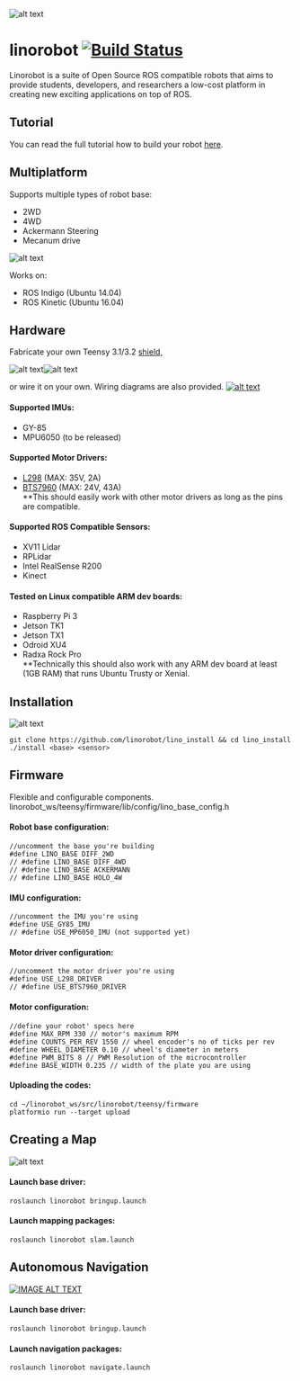 ![alt text](https://avatars1.githubusercontent.com/u/29709317?s=200&v=4)

# linorobot [![Build Status](https://travis-ci.org/linorobot/lino_install.svg?branch=master)](https://travis-ci.org/linorobot/lino_install)
Linorobot is a suite of Open Source ROS compatible robots that aims to provide students, developers, and researchers a low-cost platform in creating new exciting applications on top of ROS.

## Tutorial

You can read the full tutorial how to build your robot [here](https://github.com/grassjelly/linorobot/wiki/1.-Getting-Started).

## Multiplatform
Supports multiple types of robot base:
- 2WD
- 4WD
- Ackermann Steering 
- Mecanum drive

![alt text](https://github.com/linorobot/lino_docs/blob/master/imgs/readme/family.png?raw=true)

Works on:
- ROS Indigo (Ubuntu 14.04)
- ROS Kinetic (Ubuntu 16.04)

## Hardware
Fabricate your own Teensy 3.1/3.2 [shield,](https://github.com/linorobot/lino_docs/tree/master/schematics)

![alt text](https://github.com/linorobot/lino_docs/blob/master/imgs/readme/shield.JPG?raw=true)![alt text](https://github.com/linorobot/lino_docs/blob/master/imgs/readme/shield2.JPG?raw=true)

or wire it on your own. Wiring diagrams are also provided.
[![alt text](https://github.com/linorobot/lino_docs/blob/master/imgs/readme/schematicsfamilyphoto.png?raw=true)](https://github.com/linorobot/linorobot/wiki/2.-Base-Controller)

#### Supported IMUs:
- GY-85
- MPU6050 (to be released)

#### Supported Motor Drivers:
- [L298](http://www.st.com/content/ccc/resource/technical/document/datasheet/82/cc/3f/39/0a/29/4d/f0/CD00000240.pdf/files/CD00000240.pdf/jcr:content/translations/en.CD00000240.pdf) (MAX: 35V, 2A)
- [BTS7960](https://www.infineon.com/dgdl/Infineon-BTN7960-DS-v01_01-en.pdf?fileId=db3a304316f66ee80117642084e76a7c
) (MAX: 24V, 43A)   
**This should easily work with other motor drivers as long as the pins are compatible.

#### Supported ROS Compatible Sensors:
- XV11 Lidar
- RPLidar
- Intel RealSense R200
- Kinect

#### Tested on Linux compatible ARM dev boards:    
- Raspberry Pi 3   
- Jetson TK1   
- Jetson TX1   
- Odroid XU4   
- Radxa Rock Pro   
**Technically this should also work with any ARM dev board at least (1GB RAM) that runs Ubuntu Trusty or Xenial.

## Installation
![alt text](https://github.com/linorobot/lino_docs/blob/master/imgs/readme/installationshot.png?raw=true)

```
git clone https://github.com/linorobot/lino_install && cd lino_install
./install <base> <sensor>
```

## Firmware
Flexible and configurable components.
linorobot_ws/teensy/firmware/lib/config/lino_base_config.h

#### Robot base configuration:
```
//uncomment the base you're building
#define LINO_BASE DIFF_2WD
// #define LINO_BASE DIFF_4WD
// #define LINO_BASE ACKERMANN
// #define LINO_BASE HOLO_4W
```

#### IMU configuration:
```
//uncomment the IMU you're using
#define USE_GY85_IMU
// #define USE_MP6050_IMU (not supported yet)
```

#### Motor driver configuration:
```
//uncomment the motor driver you're using
#define USE_L298_DRIVER
// #define USE_BTS7960_DRIVER
```

#### Motor configuration:
```
//define your robot' specs here
#define MAX_RPM 330 // motor's maximum RPM
#define COUNTS_PER_REV 1550 // wheel encoder's no of ticks per rev
#define WHEEL_DIAMETER 0.10 // wheel's diameter in meters
#define PWM_BITS 8 // PWM Resolution of the microcontroller
#define BASE_WIDTH 0.235 // width of the plate you are using
```

#### Uploading the codes:
```
cd ~/linorobot_ws/src/linorobot/teensy/firmware
platformio run --target upload
```

## Creating a Map
![alt text](https://github.com/linorobot/lino_docs/blob/master/imgs/readme/slam.png?raw=true)

#### Launch base driver:
```
roslaunch linorobot bringup.launch
```

#### Launch mapping packages:
```
roslaunch linorobot slam.launch
```

## Autonomous Navigation
[![IMAGE ALT TEXT](http://img.youtube.com/vi/aqzMq-jMd-c/maxresdefault.jpg)](https://www.youtube.com/embed/aqzMq-jMd-c "Linorobot Autonomous Navigation")

#### Launch base driver:
```
roslaunch linorobot bringup.launch
```

#### Launch navigation packages:
```
roslaunch linorobot navigate.launch
```
